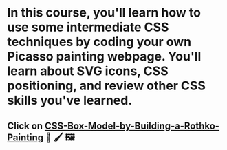 #  In this course, you'll learn how to use some intermediate CSS techniques by coding your own Picasso painting webpage. You'll learn about SVG icons, CSS positioning, and review other CSS skills you've learned.
## Click on [CSS-Box-Model-by-Building-a-Rothko-Painting](https://ddsdavid.github.io/CSS-Box-Model-by-Building-a-Rothko-Painting/) 🎨 🖌️ 🖼️
